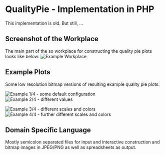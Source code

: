 # QualityPie - Implementation in PHP
This implementation is old. But still, ...

## Screenshot of the Workplace
The main part of the so workplace for constructing the quality pie plots looks like below:
![Example Workplace](https://github.com/sthagen/php-starplot/blob/default/docs/workplace_sample.png?raw=true)

## Example Plots
Some low resolution bitmap versions of resulting example quality pie plots:

![Example 1/4 - some default configuration](https://github.com/sthagen/php-starplot/blob/default/docs/quality_pie_preview_c.png?raw=true)
![Example 2/4 - different values](https://github.com/sthagen/php-starplot/blob/default/docs/quality_pie_tech_sample_preview_c.png?raw=true)

![Example 3/4 - different scales and colors](https://github.com/sthagen/php-starplot/blob/default/docs/quality_pie_scale_2_preview_c.png?raw=true)
![Example 4/4 - further different scales and colors](https://github.com/sthagen/php-starplot/blob/default/docs/quality_pie_scale_3_preview_c.png?raw=true)

## Domain Specific Language
Mostly semicolon separated files for input and interactive construction and bitmap images in JPEG/PNG as well as spreadsheets as output.
 
